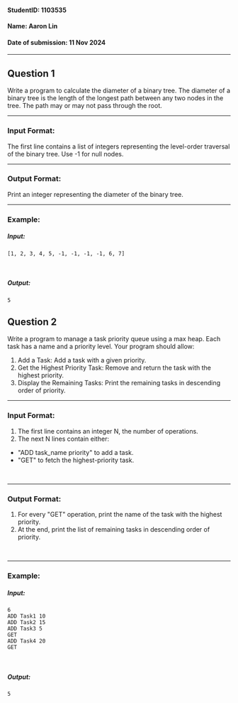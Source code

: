 #### StudentID: 1103535
#### Name: Aaron Lin
#### Date of submission: 11 Nov 2024
<hr>

## Question 1
Write a program to calculate the diameter of a binary tree. The diameter of a binary tree is the length of the longest path between any two nodes in the tree. The path may or may not pass through the root.

---
### Input Format:
The first line contains a list of integers representing the level-order traversal of the binary tree. Use -1 for null nodes.
<br>

---
### Output Format:
Print an integer representing the diameter of the binary tree.
<br>

---
### Example:
##### Input:
    [1, 2, 3, 4, 5, -1, -1, -1, -1, 6, 7]
<br>

##### Output:
    5

## Question 2
Write a program to manage a task priority queue using a max heap. Each task has a name and a priority level. Your program should allow:
1.	Add a Task: Add a task with a given priority.
2.	Get the Highest Priority Task: Remove and return the task with the highest priority.
3.	Display the Remaining Tasks: Print the remaining tasks in descending order of priority.

---
### Input Format:
1.	The first line contains an integer N, the number of operations.
2.	The next N lines contain either:
-	"ADD task_name priority" to add a task.
-	"GET" to fetch the highest-priority task.

<br>

---
### Output Format:
1.	For every "GET" operation, print the name of the task with the highest priority.
2.	At the end, print the list of remaining tasks in descending order of priority.

<br>

---
### Example:
##### Input:
    6
    ADD Task1 10
    ADD Task2 15
    ADD Task3 5
    GET
    ADD Task4 20
    GET

<br>

##### Output:
    5
